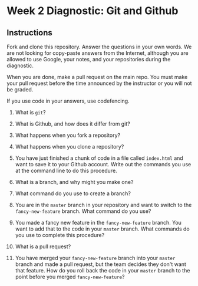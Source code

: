 # Week 2 Diagnostic: Git and Github

## Instructions

Fork and clone this repository. Answer the questions in your own words. We are
not looking for copy-paste answers from the Internet, although you are allowed
to use Google, your notes, and your repositories during the diagnostic.

When you are done, make a pull request on the main repo. You must make your
pull request before the time announced by the instructor or you will not be graded.

If you use code in your answers, use codefencing.


1. What is `git`?



2. What is Github, and how does it differ from git?


3. What happens when you fork a repository?


4. What happens when you clone a repository?


5. You have just finished a chunk of code in a file called `index.html` and want to save it to your Github account. Write out the commands you use at the command line to do this procedure.


6. What is a branch, and why might you make one?


7. What command do you use to create a branch?


8. You are in the `master` branch in your repository and want to switch to the `fancy-new-feature` branch. What command do you use?


9. You made a fancy new feature in the `fancy-new-feature` branch. You want to add that to the code in your `master` branch. What commands do you use to complete this procedure?


10. What is a pull request?


11. You have merged your `fancy-new-feature` branch into your `master` branch and made a pull request, but the team decides they don't want that feature. How do you roll back the code in your `master` branch to the point before you merged `fancy-new-feature`?
